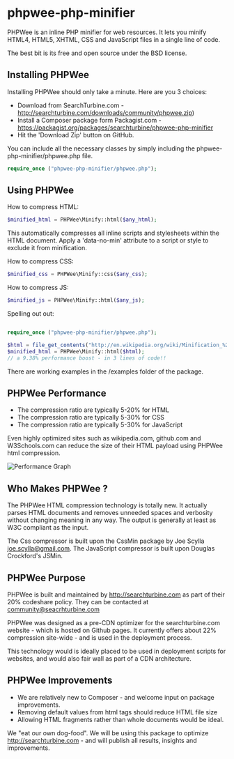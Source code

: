 # phpwee-php-minifier



PHPWee is an inline PHP minifier for web resources.  It lets you minify HTML4, HTML5, XHTML, CSS and JavaScript files in a single line of code.

The best bit is its free and open source under the BSD license.




## Installing PHPWee

Installing PHPWee should only take a minute. Here are you 3 choices:

- Download from SearchTurbine.com - http://searchturbine.com/downloads/community/phpwee.zip)
- Install a Composer package form Packagist.com - https://packagist.org/packages/searchturbine/phpwee-php-minifier
- Hit the 'Download Zip' button on GitHub.


You can include all the necessary classes by simply including the phpwee-php-minifier/phpwee.php file.

```php
require_once ("phpwee-php-minifier/phpwee.php");
```



##  Using PHPWee

How to compress HTML:
```php
$minified_html = PHPWee\Minify::html($any_html);
```

This automatically compresses all inline scripts and stylesheets within the HTML document.   Apply a 'data-no-min' attribute to a script or style to exclude it from minification.

How to compress CSS:
```php
$minified_css = PHPWee\Minify::css($any_css);
```


How to compress JS:
```php
$minified_js = PHPWee\Minify::html($any_js);
```

Spelling out out:

```php

require_once ("phpwee-php-minifier/phpwee.php");

$html = file_get_contents("http://en.wikipedia.org/wiki/Minification_%28programming%29");
$minified_html = PHPWee\Minify::html($html);
// a 9.38% performance boost - in 3 lines of code!!

```

There are working examples in the /examples folder of the package.




## PHPWee Performance


- The compression ratio are typically 5-20% for HTML
- The compression ratio are typically 5-30% for CSS
- The compression ratio are typically 5-30% for JavaScript

Even highly optimized sites such as wikipedia.com, github.com and W3Schools.com can reduce the size of their HTML payload using PHPWee html compression. 


![Performance Graph ](http://searchturbine.com/assets/phpwee-performace.png)




## Who Makes PHPWee ?

The PHPWee HTML compression technology is totally new.  It actually parses HTML documents and removes unneeded spaces and verbosity without changing meaning in any way.  The output is generally at least as W3C compliant as the input.  


The Css compressor is built upon the CssMin package by Joe Scylla <joe.scylla@gmail.com>.  The JavaScript compressor is built upon  Douglas Crockford's JSMin.

## PHPWee Purpose


PHPWee is built and maintained by http://searchturbine.com as part of their 20% codeshare policy.  They can be contacted at community@seacrhturbine.com


PHPWee was designed as a pre-CDN optimizer for the searchturbine.com website - which is hosted on Github pages.  It currently offers about 22% compression site-wide - and is used in the deployment process.

This technology would is ideally placed to be used in deployment scripts for websites, and would also fair wall as part of a CDN architecture.

 
## PHPWee Improvements

- We are relatively new to Composer - and welcome input on package improvements.
- Removing default values from html tags should reduce HTML file size
- Allowing HTML fragments rather than whole documents would be ideal.


We "eat our own dog-food".    We will be using this package to optimize http://searchturbine.com - and will publish all results, insights and improvements.



